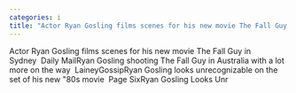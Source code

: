 ```yaml
---
categories: i
title: "Actor Ryan Gosling films scenes for his new movie The Fall Guy in Sydney  Daily Mail"
---
```

Actor Ryan Gosling films scenes for his new movie The Fall Guy in Sydney&nbsp;&nbsp;Daily MailRyan Gosling shooting The Fall Guy in Australia with a lot more on the way&nbsp;&nbsp;LaineyGossipRyan Gosling looks unrecognizable on the set of his new "80s movie&nbsp;&nbsp;Page SixRyan Gosling Looks Unr
